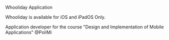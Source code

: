 Whooliday Application

Whooliday is available for iOS and iPadOS Only.

Application developer for the course "Design and Implementation of Mobile Applications" @PoliMi

